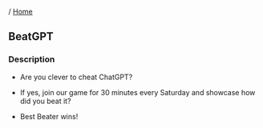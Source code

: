 / [Home](index.md)

## BeatGPT

### Description

- Are you clever to cheat ChatGPT?

- If yes, join our game for 30 minutes every Saturday and showcase how did you beat it?

- Best Beater wins!
